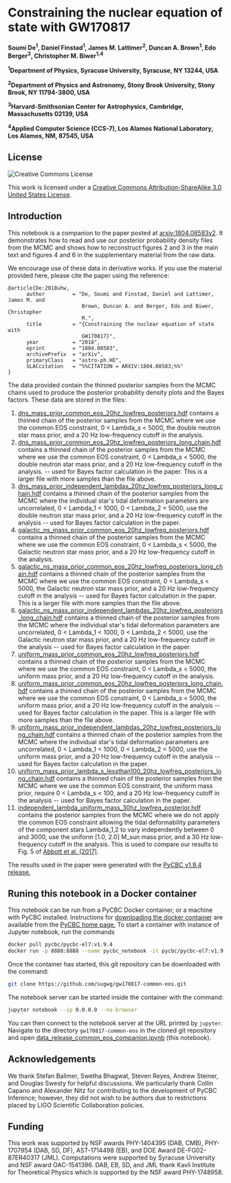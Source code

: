 # Constraining the nuclear equation of state with GW170817

**Soumi De<sup>1</sup>, Daniel Finstad<sup>1</sup>, James M. Lattimer<sup>2</sup>, Duncan A. Brown<sup>1</sup>, Edo Berger<sup>3</sup>, Christopher M. Biwer<sup>1,4</sup>**

**<sup>1</sup>Department of Physics, Syracuse University, Syracuse, NY 13244, USA**

**<sup>2</sup>Department of Physics and Astronomy, Stony Brook University, Stony Brook, NY 11794-3800, USA**

**<sup>3</sup>Harvard-Smithsonian Center for Astrophysics, Cambridge, Massachusetts 02139, USA**

**<sup>4</sup>Applied Computer Science (CCS-7), Los Alamos National Laboratory, Los Alamos, NM, 87545, USA**

## License

![Creative Commons License](https://i.creativecommons.org/l/by-sa/3.0/us/88x31.png "Creative Commons License")

This work is licensed under a [Creative Commons Attribution-ShareAlike 3.0 United States License](http://creativecommons.org/licenses/by-sa/3.0/us/).

## Introduction

This notebook is a companion to the paper posted at [arxiv:1804.08583v2](https://arxiv.org/abs/1804.08583v2). It demonstrates how to read and use our posterior probability density files from the MCMC and shows how to reconstruct figures 2 and 3 in the main text and figures 4 and 6 in the supplementary material from the raw data.

We encourage use of these data in derivative works. If you use the material provided here, please cite the paper using the reference:
```
@article{De:2018uhw,
      author         = "De, Soumi and Finstad, Daniel and Lattimer, James M. and
                        Brown, Duncan A. and Berger, Edo and Biwer, Christopher
                        M.",
      title          = "{Constraining the nuclear equation of state with
                        GW170817}",
      year           = "2018",
      eprint         = "1804.08583",
      archivePrefix  = "arXiv",
      primaryClass   = "astro-ph.HE",
      SLACcitation   = "%%CITATION = ARXIV:1804.08583;%%"
}
```

The data provided contain the thinned posterior samples from the MCMC chains used to produce the posterior probability density plots and the Bayes factors. These data are stored in the files:

 1. [dns_mass_prior_common_eos_20hz_lowfreq_posteriors.hdf](https://github.com/sugwg/gw170817-common-eos/blob/master/dns_mass_prior_common_eos_20hz_lowfreq_posteriors.hdf) contains a thinned chain of the posterior samples from the MCMC where we use the common EOS constraint, 0 < Lambda_s < 5000, the double neutron star mass prior, and a 20 Hz low-frequency cutoff in the analysis.
 2. [dns_mass_prior_common_eos_20hz_lowfreq_posteriors_long_chain.hdf](https://github.com/sugwg/gw170817-common-eos/blob/master/dns_mass_prior_common_eos_20hz_lowfreq_posteriors_long_chain.hdf) contains a thinned chain of the posterior samples from the MCMC where we use the common EOS constraint, 0 < Lambda_s < 5000, the double neutron star mass prior, and a 20 Hz low-frequency cutoff in the analysis. -- used for Bayes factor calculation in the paper. This is a larger file with more samples than the file above.
 3. [dns_mass_prior_independent_lambdas_20hz_lowfreq_posteriors_long_chain.hdf](https://github.com/sugwg/gw170817-common-eos/blob/master/dns_mass_prior_independent_lambdas_20hz_lowfreq_posteriors_long_chain.hdf) contains a thinned chain of the posterior samples from the MCMC where the individual star's tidal deformation parameters are uncorrelated, 0 < Lambda_1 < 1000, 0 < Lambda_2 < 5000, use the double neutron star mass prior, and a 20 Hz low-frequency cutoff in the analysis -- used for Bayes factor calculation in the paper.
 4. [galactic_ns_mass_prior_common_eos_20hz_lowfreq_posteriors.hdf](https://github.com/sugwg/gw170817-common-eos/blob/master/galactic_ns_mass_prior_common_eos_20hz_lowfreq_posteriors.hdf) contains a thinned chain of the posterior samples from the MCMC where we use the common EOS constraint, 0 < Lambda_s < 5000, the Galactic neutron star mass prior, and a 20 Hz low-frequency cutoff in the analysis.
 5. [galactic_ns_mass_prior_common_eos_20hz_lowfreq_posteriors_long_chain.hdf](https://github.com/sugwg/gw170817-common-eos/blob/master/galactic_ns_mass_prior_common_eos_20hz_lowfreq_posteriors_long_chain.hdf) contains a thinned chain of the posterior samples from the MCMC where we use the common EOS constraint, 0 < Lambda_s < 5000, the Galactic neutron star mass prior, and a 20 Hz low-frequency cutoff in the analysis -- used for Bayes factor calculation in the paper. This is a larger file with more samples than the file above.
 6. [galactic_ns_mass_prior_independent_lambdas_20hz_lowfreq_posteriors_long_chain.hdf](https://github.com/sugwg/gw170817-common-eos/blob/master/galactic_ns_mass_prior_independent_lambdas_20hz_lowfreq_posteriors_long_chain.hdf) contains a thinned chain of the posterior samples from the MCMC where the individual star's tidal deformation parameters are uncorrelated, 0 < Lambda_1 < 1000, 0 < Lambda_2 < 5000, use the Galactic neutron star mass prior, and a 20 Hz low-frequency cutoff in the analysis -- used for Bayes factor calculation in the paper.
 7. [uniform_mass_prior_common_eos_20hz_lowfreq_posteriors.hdf](https://github.com/sugwg/gw170817-common-eos/blob/master/uniform_mass_prior_common_eos_20hz_lowfreq_posteriors.hdf) contains a thinned chain of the posterior samples from the MCMC where we use the common EOS constraint, 0 < Lambda_s < 5000, the uniform mass prior, and a 20 Hz low-frequency cutoff in the analysis.
 8. [uniform_mass_prior_common_eos_20hz_lowfreq_posteriors_long_chain.hdf](https://github.com/sugwg/gw170817-common-eos/blob/master/uniform_mass_prior_common_eos_20hz_lowfreq_posteriors_long_chain.hdf) contains a thinned chain of the posterior samples from the MCMC where we use the common EOS constraint, 0 < Lambda_s < 5000, the uniform mass prior, and a 20 Hz low-frequency cutoff in the analysis -- used for Bayes factor calculation in the paper. This is a larger file with more samples than the file above.
 9. [uniform_mass_prior_independent_lambdas_20hz_lowfreq_posteriors_long_chain.hdf](https://github.com/sugwg/gw170817-common-eos/blob/master/uniform_mass_prior_independent_lambdas_20hz_lowfreq_posteriors_long_chain.hdf) contains a thinned chain of the posterior samples from the MCMC where the individual star's tidal deformation parameters are uncorrelated, 0 < Lambda_1 < 1000, 0 < Lambda_2 < 5000, use the uniform mass prior, and a 20 Hz low-frequency cutoff in the analysis -- used for Bayes factor calculation in the paper.
 10. [uniform_mass_prior_lambda_s_lessthan100_20hz_lowfreq_posteriors_long_chain.hdf](https://github.com/sugwg/gw170817-common-eos/blob/master/uniform_mass_prior_lambda_s_lessthan100_20hz_lowfreq_posteriors_long_chain.hdf) contains a thinned chain of the posterior samples from the MCMC where we use the common EOS constraint, the uniform mass prior, require 0 < Lambda_s < 100, and a 20 Hz low-frequency cutoff in the analysis -- used for Bayes factor calculation in the paper.
 11. [independent_lambda_uniform_mass_30hz_lowfreq_posterior.hdf](https://github.com/sugwg/gw170817-common-eos/blob/master/independent_lambda_uniform_mass_30hz_lowfreq_posterior.hdf) contains the posterior samples from the MCMC where we do not apply the common EOS constraint allowing the tidal deformability parameters of the component stars Lambda_1,2 to vary independently between 0 and 3000, use the uniform [1.0, 2.0] M_sun mass prior, and a 30 Hz low-frequency cutoff in the analysis. This is used to compare our results to Fig. 5 of [Abbott et al. (2017)](https://journals.aps.org/prl/abstract/10.1103/PhysRevLett.119.161101).

The results used in the paper were generated with the [PyCBC v1.9.4 release.](https://github.com/gwastro/pycbc/releases/tag/v1.9.4)

## Runing this notebook in a Docker container

This notebook can be run from a PyCBC Docker container, or a machine with PyCBC installed. Instructions for [downloading the docker container](http://gwastro.github.io/pycbc/latest/html/docker.html) are available from the [PyCBC home page.](https://pycbc.org/) To start a container with instance of Jupyter notebook, run the commands
```sh
docker pull pycbc/pycbc-el7:v1.9.4
docker run -p 8888:8888 --name pycbc_notebook -it pycbc/pycbc-el7:v1.9.4 /bin/bash -l
```
Once the container has started, this git repository can be downloaded with the command:
```sh
git clone https://github.com/sugwg/gw170817-common-eos.git
```
The notebook server can be started inside the container with the command:
```sh
jupyter notebook --ip 0.0.0.0 --no-browser
```
You can then connect to the notebook server at the URL printed by ``jupyter``. Navigate to the directory `gw170817-common-eos` in the cloned git repository and open [data_release_common_eos_companion.ipynb](https://github.com/sugwg/gw170817-common-eos/blob/master/data_release_common_eos_companion.ipynb) (this notebook).

## Acknowledgements

We thank Stefan Ballmer, Swetha Bhagwat, Steven Reyes, Andrew Steiner, and Douglas Swesty for helpful discussions. We particularly thank Collin Capano and Alexander Nitz for contributing to the development of PyCBC Inference; however, they did not wish to be authors due to restrictions placed by LIGO Scientific Collaboration policies.


## Funding

This work was supported by NSF awards PHY-1404395 (DAB, CMB), PHY-1707954 (DAB, SD, DF), AST-1714498 (EB), and DOE Award DE-FG02-87ER40317 (JML). Computations were supported by Syracuse University and NSF award OAC-1541396. DAB, EB, SD, and JML thank Kavli Institute for Theoretical Physics which is supported by the NSF award PHY-1748958.
